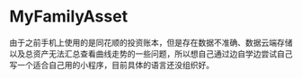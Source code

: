 # MyFamilyAsset
由于之前手机上使用的是同花顺的投资账本，但是存在数据不准确、数据云端存储以及总资产无法汇总查看曲线走势的一些问题，所以想自己通过边自学边尝试自己写一个适合自己用的小程序，目前具体的语言还没组织好。
